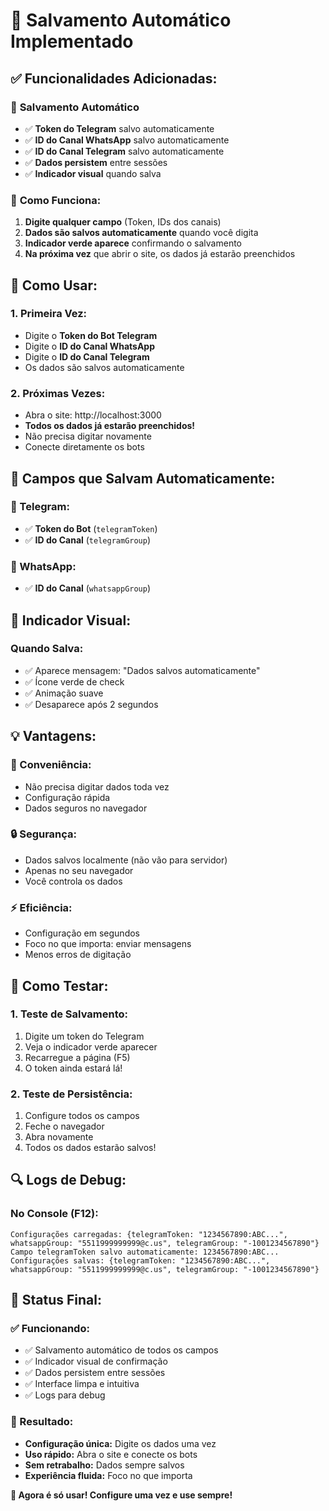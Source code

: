 # 💾 Salvamento Automático Implementado

## ✅ **Funcionalidades Adicionadas:**

### 🔄 **Salvamento Automático**
- ✅ **Token do Telegram** salvo automaticamente
- ✅ **ID do Canal WhatsApp** salvo automaticamente  
- ✅ **ID do Canal Telegram** salvo automaticamente
- ✅ **Dados persistem** entre sessões
- ✅ **Indicador visual** quando salva

### 🎯 **Como Funciona:**

1. **Digite qualquer campo** (Token, IDs dos canais)
2. **Dados são salvos automaticamente** quando você digita
3. **Indicador verde aparece** confirmando o salvamento
4. **Na próxima vez** que abrir o site, os dados já estarão preenchidos

## 🚀 **Como Usar:**

### **1. Primeira Vez:**
- Digite o **Token do Bot Telegram**
- Digite o **ID do Canal WhatsApp** 
- Digite o **ID do Canal Telegram**
- Os dados são salvos automaticamente

### **2. Próximas Vezes:**
- Abra o site: http://localhost:3000
- **Todos os dados já estarão preenchidos!**
- Não precisa digitar novamente
- Conecte diretamente os bots

## 🔧 **Campos que Salvam Automaticamente:**

### **📱 Telegram:**
- ✅ **Token do Bot** (`telegramToken`)
- ✅ **ID do Canal** (`telegramGroup`)

### **📱 WhatsApp:**
- ✅ **ID do Canal** (`whatsappGroup`)

## 🎨 **Indicador Visual:**

### **Quando Salva:**
- ✅ Aparece mensagem: "Dados salvos automaticamente"
- ✅ Ícone verde de check
- ✅ Animação suave
- ✅ Desaparece após 2 segundos

## 💡 **Vantagens:**

### **🚀 Conveniência:**
- Não precisa digitar dados toda vez
- Configuração rápida
- Dados seguros no navegador

### **🔒 Segurança:**
- Dados salvos localmente (não vão para servidor)
- Apenas no seu navegador
- Você controla os dados

### **⚡ Eficiência:**
- Configuração em segundos
- Foco no que importa: enviar mensagens
- Menos erros de digitação

## 🧪 **Como Testar:**

### **1. Teste de Salvamento:**
1. Digite um token do Telegram
2. Veja o indicador verde aparecer
3. Recarregue a página (F5)
4. O token ainda estará lá!

### **2. Teste de Persistência:**
1. Configure todos os campos
2. Feche o navegador
3. Abra novamente
4. Todos os dados estarão salvos!

## 🔍 **Logs de Debug:**

### **No Console (F12):**
```
Configurações carregadas: {telegramToken: "1234567890:ABC...", whatsappGroup: "5511999999999@c.us", telegramGroup: "-1001234567890"}
Campo telegramToken salvo automaticamente: 1234567890:ABC...
Configurações salvas: {telegramToken: "1234567890:ABC...", whatsappGroup: "5511999999999@c.us", telegramGroup: "-1001234567890"}
```

## 🎯 **Status Final:**

### **✅ Funcionando:**
- ✅ Salvamento automático de todos os campos
- ✅ Indicador visual de confirmação
- ✅ Dados persistem entre sessões
- ✅ Interface limpa e intuitiva
- ✅ Logs para debug

### **🎉 Resultado:**
- **Configuração única:** Digite os dados uma vez
- **Uso rápido:** Abra o site e conecte os bots
- **Sem retrabalho:** Dados sempre salvos
- **Experiência fluida:** Foco no que importa

**🚀 Agora é só usar! Configure uma vez e use sempre!**
